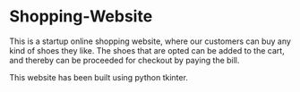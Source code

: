 # Shopping-Website
This is a startup online shopping website, where our customers can buy any kind of shoes they like. The shoes that are opted can be added to the cart, and thereby can be proceeded for checkout by paying the bill.

This website has been built using python tkinter.

